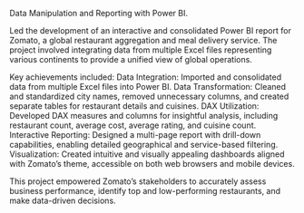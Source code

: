 Data Manipulation and Reporting with Power BI.

Led the development of an interactive and consolidated Power BI report for Zomato, a global restaurant aggregation and meal delivery service. The project involved integrating data from multiple Excel files representing various continents to provide a unified view of global operations. 

Key achievements included:
Data Integration: Imported and consolidated data from multiple Excel files into Power BI.
Data Transformation: Cleaned and standardized city names, removed unnecessary columns, and created separate tables for restaurant details and cuisines.
DAX Utilization: Developed DAX measures and columns for insightful analysis, including restaurant count, average cost, average rating, and cuisine count.
Interactive Reporting: Designed a multi-page report with drill-down capabilities, enabling detailed geographical and service-based filtering.
Visualization: Created intuitive and visually appealing dashboards aligned with Zomato’s theme, accessible on both web browsers and mobile devices.

This project empowered Zomato’s stakeholders to accurately assess business performance, identify top and low-performing restaurants, and make data-driven decisions.
